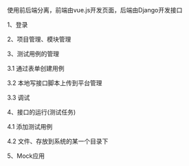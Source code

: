 使用前后端分离，前端由vue.js开发页面，后端由Django开发接口

1、登录

2、项目管理、模块管理

3、测试用例的管理

  3.1 通过表单创建用例
  
  3.2 本地写接口脚本上传到平台管理
  
  3.3 调试
     
4、接口的运行(测试任务)

  4.1 添加测试用例
  
  4.2 文件、存放到系统的某一个目录下

5、Mock应用
